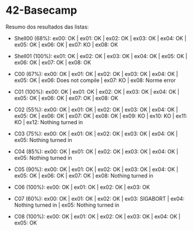 # 42-Basecamp

Resumo dos resultados das listas:

- Shell00 (68%): 
ex00: OK | ex01: OK | ex02: OK | ex03: OK | ex04: OK | ex05: OK | ex06: OK | ex07: KO | ex08: OK

- Shell01 (100%): 
ex01: OK | ex02: OK | ex03: OK | ex04: OK | ex05: OK | ex06: OK | ex07: OK | ex08: OK

- C00 (67%): 
ex00: OK | ex01: OK | ex02: OK | ex03: OK | ex04: OK | ex05: OK | ex06: Does not compile | ex07: KO | ex08: Norme error

- C01 (100%): 
ex00: OK | ex01: OK | ex02: OK | ex03: OK | ex04: OK | ex05: OK | ex06: OK | ex07: OK | ex08: OK

- C02 (55%): 
ex00: OK | ex01: OK | ex02: OK | ex03: OK | ex04: OK | ex05: OK | ex06: OK | ex07: OK | ex08: OK | ex09: KO | ex10: KO | ex11: KO | ex12: Nothing turned in

- C03 (75%):
ex00: OK | ex01: OK | ex02: OK | ex03: OK | ex04: OK | ex05: Nothing turned in

- C04 (85%): 
ex00: OK | ex01: OK | ex02: OK | ex03: OK | ex04: OK | ex05: Nothing turned in

- C05 (90%): 
ex00: OK | ex01: OK | ex02: OK | ex03: OK | ex04: OK | ex05: OK | ex06: OK | ex07: OK | ex08: Nothing turned in

- C06 (100%): 
ex00: OK | ex01: OK | ex02: OK | ex03: OK

- C07 (60%): 
ex00: OK | ex01: OK | ex02: OK | ex03: SIGABORT | ex04: Nothing turned in | ex05: Nothing turned in

- C08 (100%):
ex00: OK | ex01: OK | ex02: OK | ex03: OK | ex04: OK | ex05: OK

